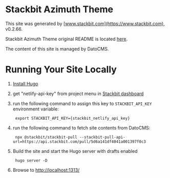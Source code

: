 # Stackbit Azimuth Theme

This site was generated by [www.stackbit.com](https://www.stackbit.com), v0.2.66.

Stackbit Azimuth Theme original README is located [here](./README.theme.md).

The content of this site is managed by DatoCMS.

# Running Your Site Locally

1. [Install Hugo](https://gohugo.io/getting-started/quick-start/#step-1-install-hugo)

1. get "netlify-api-key" from project menu in [Stackbit dashboard](https://app.stackbit.com/dashboard)

1. run the following command to assign this key to `STACKBIT_API_KEY` environment variable:

        export STACKBIT_API_KEY={stackbit_netlify_api_key}

1. run the following command to fetch site contents from DatoCMS:

        npx @stackbit/stackbit-pull --stackbit-pull-api-url=https://api.stackbit.com/pull/5d6a141df4041a001397f0c3

1. Build the site and start the Hugo server with drafts enabled

        hugo server -D

1. Browse to [http://localhost:1313/](http://localhost:1313/)
